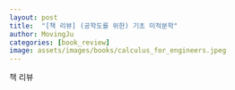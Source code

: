 ```yaml
---
layout: post
title:  "[책 리뷰] (공학도를 위한) 기초 미적분학"
author: MovingJu
categories: [book_review]
image: assets/images/books/calculus_for_engineers.jpeg
---
```


책 리뷰

